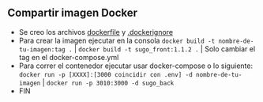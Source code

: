 ## Compartir imagen Docker

- Se creo los archivos [dockerfile](dockerfile) y [.dockerignore](.dockerignore) 
- Para crear la imagen ejecutar en la consola 
  `docker build -t nombre-de-tu-imagen:tag .` 
  |  `docker build -t sugo_front:1.1.2 .`
  | Solo cambiar el tag en el docker-compose.yml
- Para correr el contenedor ejecutar usar docker-compose o lo siguiente:
  `docker run -p [XXXX]:[3000 coincidir con .env] -d nombre-de-tu-imagen` | 
  `docker run -p 3010:3000 -d sugo_back`
- FIN

